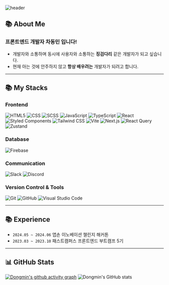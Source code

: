 ![header](https://capsule-render.vercel.app/api?type=Waving&section=header&height=300&text=Hello!&fontAlignX=50&fontAlignY=45&color=gradient&fontSize=100&fontColor=ffffff&desc=It's%20Dongmin%20GitHub)

## 📚 About Me

### 프론트엔드 개발자 차동민 입니다!
- 개발자와 소통하며 동시에 사용자와 소통하는 **징검다리** 같은 개발자가 되고 싶습니다.
- 현재 아는 것에 안주하지 않고 **항상 배우려는** 개발자가 되려고 합니다.
---

## 📚 My Stacks

### Frontend
![HTML5](https://img.shields.io/badge/html5-E34F26?style=flat-square&logo=html5&logoColor=white)
![CSS](https://img.shields.io/badge/css-1572B6?style=flat-square&logo=css3&logoColor=white)
![SCSS](https://img.shields.io/badge/scss-CC6699?style=flat-square&logo=sass&logoColor=white)
![JavaScript](https://img.shields.io/badge/Javascript-F7DF1E?style=flat-square&logo=Javascript&logoColor=black)
![TypeScript](https://img.shields.io/badge/Typescript-3178C6?style=flat-square&logo=Typescript&logoColor=black)
![React](https://img.shields.io/badge/React-61DAFB?style=flat-square&logo=react&logoColor=black)
![Styled Components](https://img.shields.io/badge/styled_components-DB7093?style=flat-square&logo=styledcomponents&logoColor=black)
![Tailwind CSS](https://img.shields.io/badge/Tailwind_CSS-06B6D4?style=flat-square&logo=tailwind-css&logoColor=white)
![Vite](https://img.shields.io/badge/vite-646CFF?style=flat-square&logo=vite&logoColor=white)
![Next.js](https://img.shields.io/badge/Next.js-000000?style=flat-square&logo=Next.js&logoColor=white)
![React Query](https://img.shields.io/badge/React_Query-FF4154?style=flat-square&logo=react-query&logoColor=white)
![Zustand](https://img.shields.io/badge/Zustand-000000?style=flat-square&logo=zustand&logoColor=white)

### Database
![Firebase](https://img.shields.io/badge/firebase-FFCA28?style=flat-square&logo=firebase&logoColor=white)

### Communication
![Slack](https://img.shields.io/badge/slack-4A154B?style=flat-square&logo=slack&logoColor=white)
![Discord](https://img.shields.io/badge/discord-7289DA?style=flat-square&logo=discord&logoColor=white)

### Version Control & Tools
![Git](https://img.shields.io/badge/git-F05032?style=flat-square&logo=git&logoColor=white)
![GitHub](https://img.shields.io/badge/github-181717?style=flat-square&logo=github&logoColor=white)
![Visual Studio Code](https://img.shields.io/badge/visual_studio_code-007ACC?style=flat-square&logo=visualstudiocode&logoColor=white)

---

## 📚 Experience

- `2024.05 ~ 2024.06` 앱손 이노베이션 챌린지 해커톤 
- `2023.03 ~ 2023.10` 패스트캠퍼스 프론트엔드 부트캠프 5기 

---

## 📊 GitHub Stats
[![Dongmin's github activity graph](https://github-readme-activity-graph.vercel.app/graph?username=cdm1263&theme=react-dark)](https://github.com/ashutosh00710/github-readme-activity-graph)
![Dongmin's GitHub stats](https://github-readme-stats.vercel.app/api?username=cdm1263&show_icons=true&theme=tokyonight)
